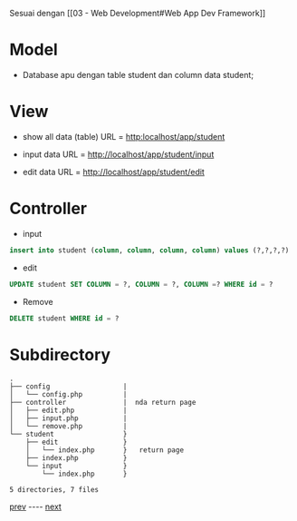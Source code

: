 Sesuai dengan [[03 - Web Development#Web App Dev Framework]]
# Model
- Database apu dengan table student dan column data student;


# View
- show all  data (table)
URL = [http:localhost/app/student](http:localhost/student/app/)

- input data
URL = [http://localhost/app/student/input](http://localhost/student/app/input)

- edit data
URL = [http://localhost/app/student/edit](http://localhost/app/student/edit)

# Controller
- input
```sql
insert into student (column, column, column, column) values (?,?,?,?)
```
- edit
```sql
UPDATE student SET COLUMN = ?, COLUMN = ?, COLUMN =? WHERE id = ?

```
- Remove
```sql
DELETE student WHERE id = ?
```

# Subdirectory
```
.
├── config					|
│   └── config.php			|
├── controller				|  nda return page
│   ├── edit.php			|
│   ├── input.php			|
│   └── remove.php			|
└── student					}
    ├── edit				}
    │   └── index.php		}	return page 
    ├── index.php			}
    └── input				}
        └── index.php		}

5 directories, 7 files

```

[prev](https://github.com/no0g/webdev-rubick-workshop/blob/master/Workshop/20%20-%20Hands%20on/21%20-%20Apa%20yg%20kta%20akan%20bikin%3F.md) ---- [next](https://www.youtube.com/watch?v=dQw4w9WgXcQ)